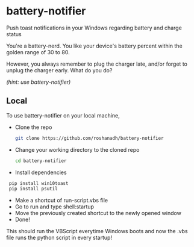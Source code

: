 # battery-notifier
Push toast notifications in your Windows regarding battery and charge status

You're a battery-nerd. You like your device's battery percent within the golden range of 30 to 80.

However, you always remember to plug the charger late, and/or forget to unplug the charger early. What do you do?

*(hint: use battery-notifier)*

## Local
To use battery-notifier on your local machine,

* Clone the repo
  ```sh
  git clone https://github.com/roshanadh/battery-notifier
  ```
* Change your working directory to the cloned repo
  ```sh
  cd battery-notifier
  ```
* Install dependencies
 ```sh
  pip install win10toast
  pip install psutil
  ```
* Make a shortcut of run-script.vbs file
* Go to run and type shell:startup
* Move the previously created shortcut to the newly opened window
* Done!

This should run the VBScript everytime Windows boots and now the .vbs file runs the python script in every startup!
